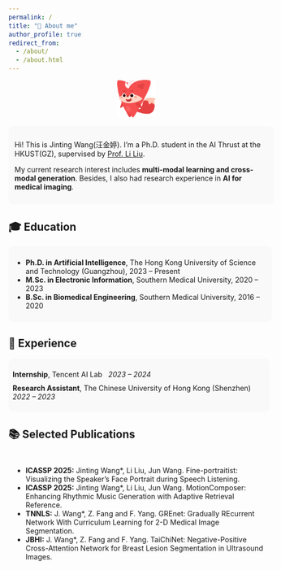 ```yaml
---
permalink: /
title: "🤖 About me"
author_profile: true
redirect_from: 
  - /about/
  - /about.html
---
```

<p align="center">
  <img src="images/53.png" alt="About me banner" width="15%">
</p>

<div style="border-radius: 10px; padding: 12px; background-color: #f9f9f9;width: 99%; margin: 0 auto">
  <p>Hi! This is Jinting Wang(汪金婷). I’m a Ph.D. student in the AI Thrust at the HKUST(GZ), supervised by <a href="https://scholar.google.com/citations?user=KQ2S01UAAAAJ&hl=en">Prof. Li Liu</a>.</p>
  <p>My current research interest includes <strong> multi-modal learning and cross-modal generation</strong>. Besides, I also had research experience in <strong> AI for medical imaging</strong>.</p>
</div>

<h2>🎓 Education</h2>
<div style="border-radius: 10px; padding: 10px; background-color: #f9f9f9; width: 99%; margin: 10px auto;">
  <ul>
    <li><strong>Ph.D. in Artificial Intelligence</strong>, The Hong Kong University of Science and Technology (Guangzhou), 2023 – Present</li>
    <li><strong>M.Sc. in Electronic Information</strong>, Southern Medical University, 2020 – 2023</li>
    <li><strong>B.Sc. in Biomedical Engineering</strong>, Southern Medical University, 2016 – 2020</li>
  </ul>
</div>

<h2>💼 Experience</h2>
<div style="border-radius: 10px; padding: 8px; background-color: #f9f9f9; width: 99%; margin: 10px auto;">
  <ul style="list-style-type: none; padding-left: 0;">
    <li style="margin-bottom: 10px;">
      <strong>Internship</strong>, Tencent AI Lab &nbsp; <em>2023 – 2024</em>
    </li>
    <li>
      <strong>Research Assistant</strong>, The Chinese University of Hong Kong (Shenzhen)&nbsp; <em>2022 – 2023</em>
    </li>
  </ul>
</div>

<h2>📚 Selected Publications</h2>
<div style="padding: 10px; width: 99%; margin: 10px auto;">
  <ul>
    <li><strong>ICASSP 2025:</strong> Jinting Wang*, Li Liu, Jun Wang. Fine-portraitist: Visualizing the Speaker’s Face Portrait during Speech Listening.</li>
    <li><strong>ICASSP 2025:</strong> Jinting Wang*, Li Liu, Jun Wang. MotionComposer: Enhancing Rhythmic Music Generation with Adaptive Retrieval Reference.</li>
    <li><strong>TNNLS:</strong> J. Wang*, Z. Fang and F. Yang. GREnet: Gradually REcurrent Network With Curriculum Learning for 2-D Medical Image Segmentation.</li>
    <li><strong>JBHI:</strong> J. Wang*, Z. Fang and F. Yang. TaiChiNet: Negative-Positive Cross-Attention Network for Breast Lesion Segmentation in Ultrasound Images.</li>
  </ul>
</div>






